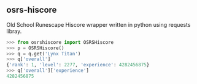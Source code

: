 ## osrs-hiscore

Old School Runescape Hiscore wrapper written in python using requests libray.


```python
>>> from osrshiscore import OSRSHiscore
>>> p = OSRSHiscore()
>>> q = q.get('Lynx Titan')
>>> q['overall']
{'rank': 1, 'level': 2277, 'experience': 4282456875}
>>> q['overall']['experience']
4282456875
```
